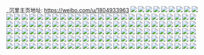 _沉里主页地址: https://weibo.com/u/1804933963 
![](https://wx4.sinaimg.cn/mw2000/6b951b4bgy1h8gd1sysojj20u015cwlx.jpg) 
![](https://wx4.sinaimg.cn/mw2000/6b951b4bgy1h8gd1tkgyej20u0153wlr.jpg) 
![](https://wx4.sinaimg.cn/mw2000/6b951b4bgy1h8gd1u6of8j20u0140tgd.jpg) 
![](https://wx4.sinaimg.cn/mw2000/6b951b4bgy1h8gd1ursv4j20u013xgt6.jpg) 
![](https://wx4.sinaimg.cn/mw2000/6b951b4bgy1h8gd1v7fdvj20u0140n6h.jpg) 
![](https://wx4.sinaimg.cn/mw2000/6b951b4bgy1h8gd1sg8chj20u0140tg1.jpg) 
![](https://wx4.sinaimg.cn/mw2000/6b951b4bgy1h8gd1vr10nj20u014cqbj.jpg) 
![](https://wx4.sinaimg.cn/mw2000/6b951b4bgy1h8gd1waqlxj20u014r48j.jpg) 
![](https://wx4.sinaimg.cn/mw2000/6b951b4bgy1h8gd1x5oyij20u0140dnd.jpg) 
![](https://wx4.sinaimg.cn/mw2000/6b951b4bgy1gw80xdu52fj22c03407wl.jpg) 
![](https://wx4.sinaimg.cn/mw2000/6b951b4bgy1gw80wsbcclj20u01hc7i9.jpg) 
![](https://wx4.sinaimg.cn/mw2000/6b951b4bgy1gw80xo02sjj22c0340e85.jpg) 
![](https://wx4.sinaimg.cn/mw2000/6b951b4bgy1gw80xvnkupj22c0340u0y.jpg) 
![](https://wx4.sinaimg.cn/mw2000/6b951b4bgy1gw80xppe95j21x31x31kx.jpg) 
![](https://wx4.sinaimg.cn/mw2000/6b951b4bgy1gw80xrtrqlj23402c07wj.jpg) 
![](https://wx4.sinaimg.cn/mw2000/6b951b4bgy1gw80ym48ofj23402c0kjn.jpg) 
![](https://wx4.sinaimg.cn/mw2000/6b951b4bgy1gw80ya689sj22c0340x6p.jpg) 
![](https://wx4.sinaimg.cn/mw2000/6b951b4bgy1gw80xy7sw4j21o0280u0x.jpg) 
![](https://wx4.sinaimg.cn/mw2000/6b951b4bgy1gw80yrepo4j23402c0kjn.jpg) 
![](https://wx4.sinaimg.cn/mw2000/6b951b4bgy1gw80y14bf8j22c03401kz.jpg) 
![](https://wx4.sinaimg.cn/mw2000/6b951b4bgy1gw80y4woe1j23402c0qv7.jpg) 
![](https://wx4.sinaimg.cn/mw2000/6b951b4bgy1gw80y805s4j22c03404qr.jpg) 
![](https://wx4.sinaimg.cn/mw2000/6b951b4bgy1gw80ydp82sj233z2bzqv6.jpg) 
![](https://wx4.sinaimg.cn/mw2000/001Y9jM7gy1guoej2n6inj63402c0b2a02.jpg) 
![](https://wx4.sinaimg.cn/mw2000/001Y9jM7gy1guoej4wtu8j63402c0qv602.jpg) 
![](https://wx4.sinaimg.cn/mw2000/001Y9jM7gy1guoej7kq3aj62c03401kz02.jpg) 
![](https://wx4.sinaimg.cn/mw2000/001Y9jM7gy1guoeja8waaj63402c0u0y02.jpg) 
![](https://wx4.sinaimg.cn/mw2000/001Y9jM7gy1guoejbyjexj62c0340npd02.jpg) 
![](https://wx4.sinaimg.cn/mw2000/001Y9jM7gy1guoejdx3spj62c0340hdu02.jpg) 
![](https://wx4.sinaimg.cn/mw2000/001Y9jM7gy1guoeiwutzmj63402c0kjm02.jpg) 
![](https://wx4.sinaimg.cn/mw2000/001Y9jM7gy1guoejiw0o1j62c03404qr02.jpg) 
![](https://wx4.sinaimg.cn/mw2000/001Y9jM7gy1guoejg5s2ej63402c0kjm02.jpg) 
![](https://wx4.sinaimg.cn/mw2000/001Y9jM7gy1guoej0lf1qj63402c01kz02.jpg) 
![](https://wx4.sinaimg.cn/mw2000/6b951b4bgy1grj58dizr7j22c03407wh.jpg) 
![](https://wx4.sinaimg.cn/mw2000/6b951b4bgy1grj58gpv05j22c0340b2b.jpg) 
![](https://wx4.sinaimg.cn/mw2000/6b951b4bgy1grj58i2rp5j22801o0qv5.jpg) 
![](https://wx4.sinaimg.cn/mw2000/6b951b4bgy1grj58iog1zj20u01hctoc.jpg) 
![](https://wx4.sinaimg.cn/mw2000/6b951b4bgy1grj58jgyqtj21o02804qp.jpg) 
![](https://wx4.sinaimg.cn/mw2000/6b951b4bgy1grj58kqavoj22801o0npe.jpg) 
![](https://wx4.sinaimg.cn/mw2000/6b951b4bgy1grj58lys1cj22801o0qv6.jpg) 
![](https://wx4.sinaimg.cn/mw2000/6b951b4bgy1grj58nh5mpj23402c0qv5.jpg) 
![](https://wx4.sinaimg.cn/mw2000/6b951b4bgy1grj58pukyij22c03401ky.jpg) 
![](https://wx4.sinaimg.cn/mw2000/6b951b4bgy1grj58rznfjj23402c0kjl.jpg) 
![](https://wx4.sinaimg.cn/mw2000/6b951b4bgy1grj58t5zn6j20u014otio.jpg) 
![](https://wx4.sinaimg.cn/mw2000/6b951b4bgy1grj58an2n7j23402c04qq.jpg) 
![](https://wx4.sinaimg.cn/mw2000/6b951b4bly1glt0xhnh8ij21400u0qaw.jpg) 
![](https://wx4.sinaimg.cn/mw2000/6b951b4bly1glt0xkxh8mj20u0140qdr.jpg) 
![](https://wx4.sinaimg.cn/mw2000/6b951b4bly1glt0xmbtt7j21400u0dop.jpg) 
![](https://wx4.sinaimg.cn/mw2000/6b951b4bly1glt0xnm4ujj20u0140gxi.jpg) 
![](https://wx4.sinaimg.cn/mw2000/6b951b4bly1glt0xp8jf7j21400u0k0s.jpg) 
![](https://wx4.sinaimg.cn/mw2000/6b951b4bly1glt0xqukcsj20u0140k09.jpg) 
![](https://wx4.sinaimg.cn/mw2000/6b951b4bly1glt10gehzfj20u0140tgc.jpg) 
![](https://wx4.sinaimg.cn/mw2000/6b951b4bly1glt10zxrt5j20u01537f3.jpg) 
![](https://wx4.sinaimg.cn/mw2000/6b951b4bly1glt11mbynsj21400u0aig.jpg) 
![](https://wx4.sinaimg.cn/mw2000/6b951b4bly1glt126x5ghj21400u0dmo.jpg) 
![](https://wx4.sinaimg.cn/mw2000/6b951b4bly1gg3wzqnjlrj20910c73zb.jpg) 
![](https://wx4.sinaimg.cn/mw2000/6b951b4bly1gg3wzjqyi5j23402c04qq.jpg) 
![](https://wx4.sinaimg.cn/mw2000/6b951b4bly1gg3wznzwe9j20kg0khwha.jpg) 
![](https://wx4.sinaimg.cn/mw2000/6b951b4bly1gg3wzncjabj23402c0hdu.jpg) 
![](https://wx4.sinaimg.cn/mw2000/6b951b4bly1gg3wzi7ju8j20xc18gn72.jpg) 
![](https://wx4.sinaimg.cn/mw2000/6b951b4bly1gg3wzqcz7qj22a131fqv5.jpg) 
![](https://wx4.sinaimg.cn/mw2000/6b951b4bly1geosb2q2ewj20xc18gwuv.jpg) 
![](https://wx4.sinaimg.cn/mw2000/6b951b4bly1geosb32708j20xc18gnbn.jpg) 
![](https://wx4.sinaimg.cn/mw2000/6b951b4bly1geosb2c8odj20xc18gtiz.jpg) 
![](https://wx4.sinaimg.cn/mw2000/6b951b4bly1gej959plk5j20u0140qfe.jpg) 
![](https://wx4.sinaimg.cn/mw2000/6b951b4bly1gej958umdzj20u0140e7v.jpg) 
![](https://wx4.sinaimg.cn/mw2000/6b951b4bly1gej95gvzykj23402c0hdx.jpg) 
![](https://wx4.sinaimg.cn/mw2000/6b951b4bly1gd6e4uhpkoj21400u04a7.jpg) 
![](https://wx4.sinaimg.cn/mw2000/6b951b4bly1gd6e4wksxij21400u0wlm.jpg) 
![](https://wx4.sinaimg.cn/mw2000/6b951b4bly1gd6e4ypiycj20u0140dmr.jpg) 
![](https://wx4.sinaimg.cn/mw2000/6b951b4bly1gd6e511ax5j20u0140ai2.jpg) 
![](https://wx4.sinaimg.cn/mw2000/6b951b4bly1gd6e536bikj20u0140ah3.jpg) 
![](https://wx4.sinaimg.cn/mw2000/6b951b4bly1gd6e54rvkvj20u014010i.jpg) 
![](https://wx4.sinaimg.cn/mw2000/6b951b4bly1gd6e56hs74j20u01400xb.jpg) 
![](https://wx4.sinaimg.cn/mw2000/6b951b4bly1gcix8qc6zdj21400u0tj1.jpg) 
![](https://wx4.sinaimg.cn/mw2000/6b951b4bly1gcix8qtp6lj20u0140n62.jpg) 
![](https://wx4.sinaimg.cn/mw2000/6b951b4bgy1gaaikjy1egj20r80if1d1.jpg) 
![](https://wx4.sinaimg.cn/mw2000/6b951b4bgy1ga9ex0oxo3j20u01401kx.jpg) 
![](https://wx4.sinaimg.cn/mw2000/6b951b4bgy1ga9ex26fooj20u01401kx.jpg) 
![](https://wx4.sinaimg.cn/mw2000/6b951b4bgy1ga9ex3ravlj20yx0lpwkr.jpg) 
![](https://wx4.sinaimg.cn/mw2000/6b951b4bgy1ga15y96d71j21kl21kb29.jpg) 
![](https://wx4.sinaimg.cn/mw2000/6b951b4bgy1ga15yaksx2j20u0158dmq.jpg) 
![](https://wx4.sinaimg.cn/mw2000/6b951b4bgy1g7gnz24f9yj20u0140tyx.jpg) 
![](https://wx4.sinaimg.cn/mw2000/6b951b4bgy1g7gnz2j2uwj20u0140jvy.jpg) 
![](https://wx4.sinaimg.cn/mw2000/6b951b4bgy1g7gnz2w16hj20p00v87dt.jpg) 
![](https://wx4.sinaimg.cn/mw2000/6b951b4bgy1g65164zs0cj218j1exh05.jpg) 
![](https://wx4.sinaimg.cn/mw2000/6b951b4bgy1g5uuv3oj0ij21w02io7wi.jpg) 
![](https://wx4.sinaimg.cn/mw2000/6b951b4bgy1g5uuv488z4j21hc1z4e69.jpg) 
![](https://wx4.sinaimg.cn/mw2000/6b951b4bgy1g5fuxmgzk7j21hc1z4e2q.jpg) 
![](https://wx4.sinaimg.cn/mw2000/6b951b4bgy1g5fuxowc7aj22io1w0e81.jpg) 
![](https://wx4.sinaimg.cn/mw2000/6b951b4bgy1g53t42c096j20k70n6tby.jpg) 
![](https://wx4.sinaimg.cn/mw2000/6b951b4bgy1g4zp5rr6wij21m62vgnpd.jpg) 
![](https://wx4.sinaimg.cn/mw2000/6b951b4bgy1g4v4t9swlej20u0140n12.jpg) 
![](https://wx4.sinaimg.cn/mw2000/6b951b4bgy1g4v4tcdsw8j213x0u07de.jpg) 
![](https://wx4.sinaimg.cn/mw2000/6b951b4bgy1g4oc3wtc1qj20u0140tjm.jpg) 
![](https://wx4.sinaimg.cn/mw2000/6b951b4bgy1g4k553m2iyj22c03407wk.jpg) 
![](https://wx4.sinaimg.cn/mw2000/6b951b4bgy1g4k5552tvgj22c0340npg.jpg) 
![](https://wx4.sinaimg.cn/mw2000/6b951b4bgy1g3rvsga454j20kw0dr42b.jpg) 
![](https://wx4.sinaimg.cn/mw2000/6b951b4bgy1g3rvsgucn4j21m82801kx.jpg) 
![](https://wx4.sinaimg.cn/mw2000/6b951b4bgy1g3rvsh9i2kj21hc1z4x29.jpg) 
![](https://wx4.sinaimg.cn/mw2000/6b951b4bly1g2yrdsthdoj21400u0gvb.jpg) 
![](https://wx4.sinaimg.cn/mw2000/6b951b4bly1g2dww9uldij20u0144qhq.jpg) 
![](https://wx4.sinaimg.cn/mw2000/6b951b4bly1g21eij63lpj21400u0gt8.jpg) 
![](https://wx4.sinaimg.cn/mw2000/6b951b4bly1g1t2lmc5saj20u0140amv.jpg) 
![](https://wx4.sinaimg.cn/mw2000/6b951b4bgy1g1g12y2p8sj22c0340npd.jpg) 
![](https://wx4.sinaimg.cn/mw2000/6b951b4bgy1g0y4a8za6rj22c0340x6p.jpg) 
![](https://wx4.sinaimg.cn/mw2000/6b951b4bgy1g0y4aa50h8j23402c0u0y.jpg) 
![](https://wx4.sinaimg.cn/mw2000/6b951b4bgy1g0y4aap9olj20u01hcgyx.jpg) 
![](https://wx4.sinaimg.cn/mw2000/6b951b4bgy1g0y4abu9tkj22c0340x6q.jpg) 
![](https://wx4.sinaimg.cn/mw2000/6b951b4bgy1g0y4af1usfj22c0340qv5.jpg) 
![](https://wx4.sinaimg.cn/mw2000/6b951b4bgy1g0y4a7i10rj21hc1z4h9i.jpg) 
![](https://wx4.sinaimg.cn/mw2000/6b951b4bgy1g0y4ago3mij22c03401ky.jpg) 
![](https://wx4.sinaimg.cn/mw2000/6b951b4bgy1g0y4agymxoj20kk0d4aci.jpg) 
![](https://wx4.sinaimg.cn/mw2000/6b951b4bgy1g0y4ah70sbj20u014ctef.jpg) 
![](https://wx4.sinaimg.cn/mw2000/6b951b4bgy1fzy7m0umpjj23402c04qq.jpg) 
![](https://wx4.sinaimg.cn/mw2000/6b951b4bgy1fyb7o175qij21og2iob29.jpg) 
![](https://wx4.sinaimg.cn/mw2000/6b951b4bgy1fyb7o2jfdoj22io1p6b29.jpg) 
![](https://wx4.sinaimg.cn/mw2000/6b951b4bgy1fyb7o4ghiqj21900u0qbz.jpg) 
![](https://wx4.sinaimg.cn/mw2000/6b951b4bgy1fyb7o6antdj23vc2kwe84.jpg) 
![](https://wx4.sinaimg.cn/mw2000/6b951b4bgy1fyb7o79womj22io1ogqv5.jpg) 
![](https://wx4.sinaimg.cn/mw2000/6b951b4bgy1fyb7owfzqzj22io1p6nph.jpg) 
![](https://wx4.sinaimg.cn/mw2000/6b951b4bgy1fyb7o3o8iyj20u0140ju1.jpg) 
![](https://wx4.sinaimg.cn/mw2000/6b951b4bgy1fyb7o3arubj21cw1v07wh.jpg) 
![](https://wx4.sinaimg.cn/mw2000/6b951b4bgy1fyb7oxevlmj21hc1z4h4k.jpg) 
![](https://wx4.sinaimg.cn/mw2000/6b951b4bgy1fs8msxobqhj22c03407wi.jpg) 
![](https://wx4.sinaimg.cn/mw2000/6b951b4bgy1fs6b50yzzyj20ku0rs7vg.jpg) 
![](https://wx4.sinaimg.cn/mw2000/6b951b4bgy1fs6b4zcqg3j21jk1skqv8.jpg) 
![](https://wx4.sinaimg.cn/mw2000/6b951b4bgy1fq5h78fsx2j20qo0zkwlg.jpg) 
![](https://wx4.sinaimg.cn/mw2000/6b951b4bgy1fq5h7cxgyyj20qo0zkn4s.jpg) 
![](https://wx4.sinaimg.cn/mw2000/6b951b4bgy1fq5h76pfsqj20zk0qown0.jpg) 
![](https://wx4.sinaimg.cn/mw2000/6b951b4bgy1fq5h7e81vtj20p910tafh.jpg) 
![](https://wx4.sinaimg.cn/mw2000/6b951b4bgy1fpv2mfu4e8j20qo0xcdmr.jpg) 
![](https://wx4.sinaimg.cn/mw2000/6b951b4bgy1fpv2mjqhiej20yw0qoax3.jpg) 
![](https://wx4.sinaimg.cn/mw2000/6b951b4bgy1fpv2mdzq8pj20k00ozgr0.jpg) 
